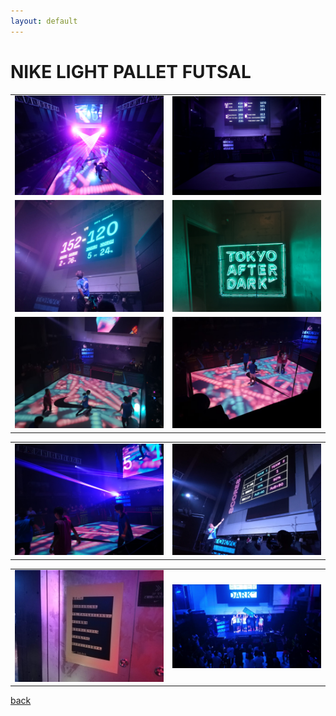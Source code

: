 ```yaml
---
layout: default
---
```


# NIKE LIGHT PALLET FUTSAL
<table border="0">
<tr>
<td><img src="https://github.com/ugokuhikari/photo/blob/master/nike1/nike1.jpg?raw=true"></td>
<td><img src="https://github.com/ugokuhikari/photo/blob/master/nike1/nike2.jpg?raw=true"></td>
</tr>
<tr>
<td><img src="https://github.com/ugokuhikari/photo/blob/master/nike1/nike3.jpg?raw=true"></td>
<td><img src="https://github.com/ugokuhikari/photo/blob/master/nike1/nike4.jpg?raw=true"></td>
</tr>
<tr>
<td><img src="https://github.com/ugokuhikari/photo/blob/master/nike1/nike5.jpg?raw=true"></td>
<td><img src="https://github.com/ugokuhikari/photo/blob/master/nike1/nike6.jpg?raw=true"></td>
</tr>
</table>


<table border="0">
<tr>
<td><img src="https://github.com/ugokuhikari/photo/blob/master/nike1/nike7.jpg?raw=true"></td>
<td><img src="https://github.com/ugokuhikari/photo/blob/master/nike1/nike8.jpg?raw=true"></td>
</tr>
</table>

<table border="0">
<tr>
<td><img src="https://github.com/ugokuhikari/photo/blob/master/nike1/nike9.jpg?raw=true"></td>
<td><img src="https://github.com/ugokuhikari/photo/blob/master/nike1/nike10.jpg?raw=true"></td>
</tr>
</table>


[back](./)
